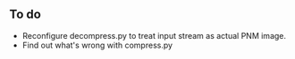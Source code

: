To do
-----
* Reconfigure decompress.py to treat input stream as actual PNM image.
* Find out what's wrong with compress.py
